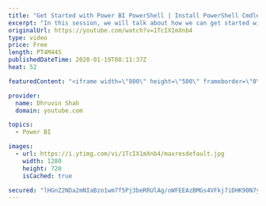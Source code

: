 ```yaml
---
title: "Get Started with Power BI PowerShell | Install PowerShell Cmdlets for Power BI"
excerpt: "In this session, we will talk about how we can get started with the Power BI PowerShell. For any organization, if we wish to perform some admin related tasks easily and in faster manner, PowerShell is the best option. So many operations we can perform very easily and faster.  This is the first introduction"
originalUrl: https://youtube.com/watch?v=1TcIX1mXnb4
type: video
price: Free
length: PT4M44S
publishedDateTime: 2020-01-19T08:11:37Z
heat: 52

featuredContent: "<iframe width=\"800\" height=\"500\" frameborder=\"0\" src=\"https://www.youtube.com/embed/1TcIX1mXnb4\" allow=\"accelerometer; autoplay; encrypted-media; gyroscope; picture-in-picture\" allowfullscreen></iframe>"

provider:
  name: Dhruvin Shah
  domain: youtube.com

topics:
  - Power BI

images:
  - url: https://i.ytimg.com/vi/1TcIX1mXnb4/maxresdefault.jpg
    width: 1280
    height: 720
    isCached: true

secured: "lHGnZ2NDa2mNIaBzo1wm7f5Pj3beRRUlAg/oWFEEAzBMGs4VFkj7iDHK90N7y76HCF9J3STC5BGJ3xEXHDUxIYr2ytyBx34HFDJpEfFsmAiwWAHS1gRHIh9HSMF7RhS4x+XZZXkss0d6I+tezjKy9VkvfJNN1mulPtaJi+Q3U7v8TUYSO+OZRDNd2CExT3IBza2+JYqeLS380viu9JLRWUyl3lPbNnO7lol6sqdErQw16LuhyBc9sQYN7hUoCzDKBZbGId12UhL2a365h5Q0BYOwMu4WzRxQBPad6OpioRNE9VbdOEYQenVrOjmKO1Y3zmpkCqG/c+92cIDfaw32jfAsPVQ4MARyqJe/RWIgL9rdvEcp85HQVBl3iKPKbFyypJQYU0SaKv5cNFWZKZvPufzuDzzXn9/FonfHzSbO/3o=;dPqfJOol0JVz93tAW483Hg=="
---
```


